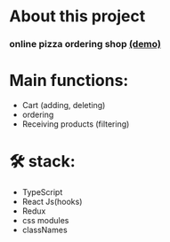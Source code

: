 # About this project
### online pizza ordering shop <a href="https://react-pizza-typescript-tau.vercel.app/">(demo)</a>
# Main functions:

<ul>
  <li>Cart (adding, deleting)</li>
  <li>ordering</li>
  <li>Receiving products (filtering)</li>
 </ul>

# 🛠 stack:

 <ul>
  <li>TypeScript</li>
  <li>React Js(hooks)</li>
  <li>Redux</li>
  <li>css modules</li>
  <li>classNames</li>
 </ul>

